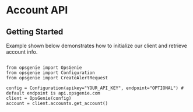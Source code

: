 # Account API

## Getting Started

Example shown below demonstrates how to initialize our client and retrieve account info.
<pre><code>
from opsgenie import OpsGenie
from opsgenie import Configuration
from opsgenie import CreateAlertRequest

config = Configuration(apikey="YOUR_API_KEY", endpoint="OPTIONAL") # default endpoint is api.opsgenie.com
client = OpsGenie(config)
account = client.accounts.get_account()
</pre></code>
